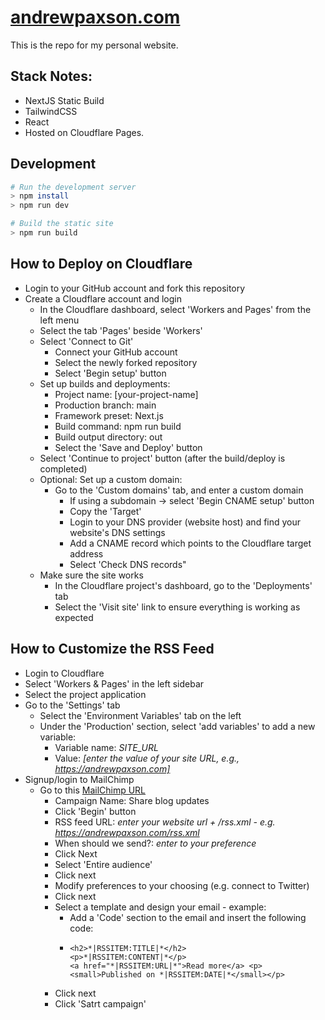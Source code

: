 # [andrewpaxson.com](https://andrewpaxson.com)

This is the repo for my personal website.

## Stack Notes:

- NextJS Static Build
- TailwindCSS
- React
- Hosted on Cloudflare Pages.

## Development

```bash
# Run the development server
> npm install
> npm run dev

# Build the static site
> npm run build
```


## How to Deploy on Cloudflare
- Login to your GitHub account and fork this repository
- Create a Cloudflare account and login
  - In the Cloudflare dashboard, select 'Workers and Pages' from the left menu
  - Select the tab 'Pages' beside 'Workers'
  - Select 'Connect to Git'
    - Connect your GitHub account
    - Select the newly forked repository
    - Select 'Begin setup' button
  - Set up builds and deployments: 
    - Project name: [your-project-name]
    - Production branch: main
    - Framework preset: Next.js
    - Build command: npm run build
    - Build output directory: out
    - Select the 'Save and Deploy' button
  - Select 'Continue to project' button (after the build/deploy is completed)
  - Optional: Set up a custom domain:
    - Go to the 'Custom domains' tab, and enter a custom domain
      - If using a subdomain -> select 'Begin CNAME setup' button
      - Copy the 'Target'
      - Login to your DNS provider (website host) and find your website's DNS settings
      - Add a CNAME record which points to the Cloudflare target address
      - Select 'Check DNS records"
  - Make sure the site works
    - In the Cloudflare project's dashboard, go to the 'Deployments' tab
    - Select the 'Visit site' link to ensure everything is working as expected


    
## How to Customize the RSS Feed
- Login to Cloudflare
- Select 'Workers & Pages' in the left sidebar
- Select the project application
- Go to the 'Settings' tab
  - Select the 'Environment Variables' tab on the left
  - Under the 'Production' section, select 'add variables' to add a new variable:
    - Variable name: *SITE_URL*
    - Value: *[enter the value of your site URL, e.g., https://andrewpaxson.com]*
- Signup/login to MailChimp
  - Go to this [MailChimp URL](https://us22.admin.mailchimp.com/campaigns/#/create-campaign/explore/rss)
    - Campaign Name: Share blog updates
    - Click 'Begin' button
    - RSS feed URL: *enter your website url + /rss.xml - e.g. https://andrewpaxson.com/rss.xml*
    - When should we send?: *enter to your preference*
    - Click Next
    - Select 'Entire audience'
    - Click next
    - Modify preferences to your choosing (e.g. connect to Twitter)
    - Click next
    - Select a template and design your email - example: 
      - Add a 'Code' section to the email and insert the following code:
      - ```
        <h2>*|RSSITEM:TITLE|*</h2>
        <p>*|RSSITEM:CONTENT|*</p>
        <a href="*|RSSITEM:URL|*">Read more</a> <p><small>Published on *|RSSITEM:DATE|*</small></p>
        ```
    - Click next
    - Click 'Satrt campaign'


